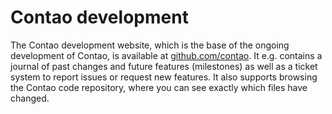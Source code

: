 # Contao development

The Contao development website, which is the base of the ongoing development of
Contao, is available at [github.com/contao][1]. It e.g. contains a journal of
past changes and future features (milestones) as well as a ticket system to
report issues or request new features. It also supports browsing the Contao code
repository, where you can see exactly which files have changed.


[1]: https://github.com/contao/core
